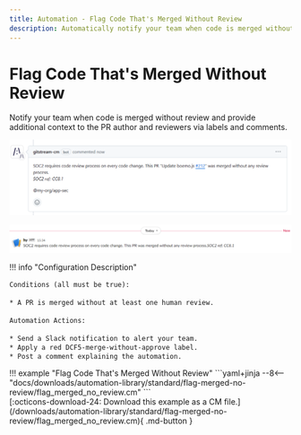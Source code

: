 ```yaml
---
title: Automation - Flag Code That's Merged Without Review
description: Automatically notify your team when code is merged without review and provide additional context to the PR author and reviewers via labels and comments.
---
```

# Flag Code That's Merged Without Review

<!-- --8<-- [start:example]-->

Notify your team when code is merged without review and provide additional context to the PR author and reviewers via labels and comments.

![Flag Code That's Merged Without Review](/automations/standard/flag-merged-no-review/flag-merged-no-review.png)

![Slack Message](/automations/standard/flag-merged-no-review/slack-message.png)

!!! info "Configuration Description"

    Conditions (all must be true):
    
    * A PR is merged without at least one human review.
    
    Automation Actions:
    
    * Send a Slack notification to alert your team.
    * Apply a red DCF5-merge-without-approve label.
    * Post a comment explaining the automation.

<div class="automationExample" markdown="1">
!!! example "Flag Code That's Merged Without Review"
    ```yaml+jinja
    --8<-- "docs/downloads/automation-library/standard/flag-merged-no-review/flag_merged_no_review.cm"
    ```
    <div class="result" markdown>
      <span>
      [:octicons-download-24: Download this example as a CM file.](/downloads/automation-library/standard/flag-merged-no-review/flag_merged_no_review.cm){ .md-button }
      </span>
    </div>
<!-- --8<-- [end:example]-->